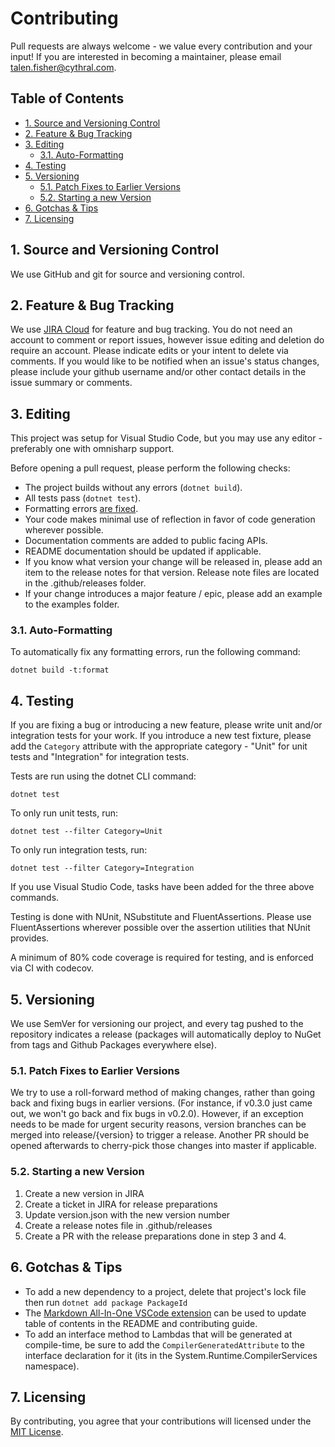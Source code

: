 <!-- omit in toc -->
# Contributing

Pull requests are always welcome - we value every contribution and your input! If you are interested in becoming a maintainer, please email talen.fisher@cythral.com.

<!-- omit in toc -->
## Table of Contents

- [1. Source and Versioning Control](#1-source-and-versioning-control)
- [2. Feature & Bug Tracking](#2-feature--bug-tracking)
- [3. Editing](#3-editing)
  - [3.1. Auto-Formatting](#31-auto-formatting)
- [4. Testing](#4-testing)
- [5. Versioning](#5-versioning)
  - [5.1. Patch Fixes to Earlier Versions](#51-patch-fixes-to-earlier-versions)
  - [5.2. Starting a new Version](#52-starting-a-new-version)
- [6. Gotchas & Tips](#6-gotchas--tips)
- [7. Licensing](#7-licensing)

## 1. Source and Versioning Control

We use GitHub and git for source and versioning control.

## 2. Feature & Bug Tracking

We use [JIRA Cloud](https://cythral.atlassian.net/jira/software/c/projects/LAMBJ/issues) for feature and bug tracking. You do not need an account to comment or report issues, however issue editing and deletion do require an account. Please indicate edits or your intent to delete via comments. If you would like to be notified when an issue's status changes, please include your github username and/or other contact details in the issue summary or comments.

## 3. Editing

This project was setup for Visual Studio Code, but you may use any editor - preferably one with omnisharp support.

Before opening a pull request, please perform the following checks:

- The project builds without any errors (`dotnet build`).
- All tests pass (`dotnet test`).
- Formatting errors [are fixed](#31-auto-formatting).
- Your code makes minimal use of reflection in favor of code generation wherever possible.
- Documentation comments are added to public facing APIs.
- README documentation should be updated if applicable.
- If you know what version your change will be released in, please add an item to the release notes for that version. Release note files are located in the .github/releases folder.
- If your change introduces a major feature / epic, please add an example to the examples folder.

### 3.1. Auto-Formatting

To automatically fix any formatting errors, run the following command:

```shell
dotnet build -t:format
```

## 4. Testing

If you are fixing a bug or introducing a new feature, please write unit and/or integration tests for your work. If you introduce a new test fixture, please add the `Category` attribute with the appropriate category - "Unit" for unit tests and "Integration" for integration tests.

Tests are run using the dotnet CLI command:

```shell
dotnet test
```

To only run unit tests, run:

```shell
dotnet test --filter Category=Unit
```

To only run integration tests, run:

```shell
dotnet test --filter Category=Integration
```

If you use Visual Studio Code, tasks have been added for the three above commands.

Testing is done with NUnit, NSubstitute and FluentAssertions. Please use FluentAssertions wherever possible over the assertion utilities that NUnit provides.

A minimum of 80% code coverage is required for testing, and is enforced via CI with codecov.   

## 5. Versioning

We use SemVer for versioning our project, and every tag pushed to the repository indicates a release (packages will automatically deploy to NuGet from tags and Github Packages everywhere else).

### 5.1. Patch Fixes to Earlier Versions

We try to use a roll-forward method of making changes, rather than going back and fixing bugs in earlier versions. (For instance, if v0.3.0 just came out, we won't go back and fix bugs in v0.2.0). However, if an exception needs to be made for urgent security reasons, version branches can be merged into release/{version} to trigger a release. Another PR should be opened afterwards to cherry-pick those changes into master if applicable.

### 5.2. Starting a new Version

1. Create a new version in JIRA
2. Create a ticket in JIRA for release preparations
3. Update version.json with the new version number
4. Create a release notes file in .github/releases
5. Create a PR with the release preparations done in step 3 and 4.

## 6. Gotchas & Tips

- To add a new dependency to a project, delete that project's lock file then run `dotnet add package PackageId`
- The [Markdown All-In-One VSCode extension](https://marketplace.visualstudio.com/items?itemName=yzhang.markdown-all-in-one) can be used to update table of contents in the README and contributing guide.
- To add an interface method to Lambdas that will be generated at compile-time, be sure to add the `CompilerGeneratedAttribute` to the interface declaration for it (its in the System.Runtime.CompilerServices namespace).

## 7. Licensing

By contributing, you agree that your contributions will licensed under the [MIT License](LICENSE.txt).
